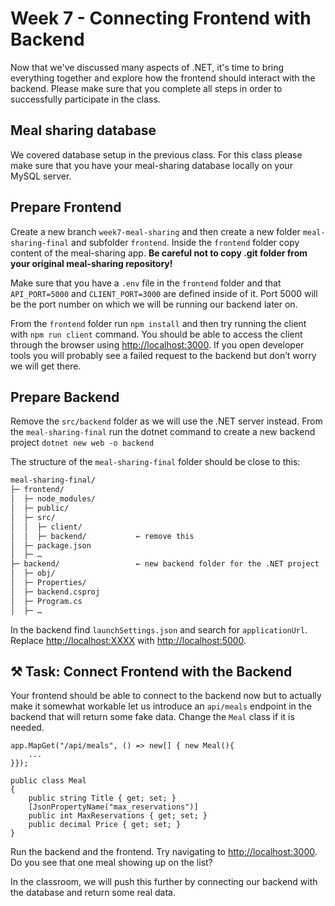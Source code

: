 # Week 7 - Connecting Frontend with Backend

Now that we've discussed many aspects of .NET, it's time to bring everything together and explore how the frontend should interact with the backend. Please make sure that you complete all steps in order to successfully participate in the class.

## Meal sharing database

We covered database setup in the previous class. For this class please make sure that you have your meal-sharing database locally on your MySQL server.

## Prepare Frontend

Create a new branch `week7-meal-sharing` and then create a new folder `meal-sharing-final` and subfolder `frontend`. Inside the `frontend` folder copy content of the meal-sharing app. **Be careful not to copy .git folder from your original meal-sharing repository!** 

Make sure that you have a `.env` file in the `frontend` folder and that `API_PORT=5000` and `CLIENT_PORT=3000` are defined inside of it. Port 5000 will be the port number on which we will be running our backend later on.

From the `frontend` folder run `npm install` and then try running the client with `npm run client` command. You should be able to access the client through the browser using [http://localhost:3000](http://localhost:3000/). If you open developer tools you will probably see a failed request to the backend but don’t worry we will get there.

## Prepare Backend

Remove the `src/backend` folder as we will use the .NET server instead. From the `meal-sharing-final` run the dotnet command to create a new backend project `dotnet new web -o backend`

The structure of the `meal-sharing-final` folder should be close to this:

```bash
meal-sharing-final/
├─ frontend/
│  ├─ node_modules/
│  ├─ public/
│  ├─ src/
│  │  ├─ client/
│  │  ├─ backend/           ← remove this
│  ├─ package.json
│  ├─ …
├─ backend/                 ← new backend folder for the .NET project
│  ├─ obj/
│  ├─ Properties/
│  ├─ backend.csproj
│  ├─ Program.cs
│  ├─ …
```

In the backend find `launchSettings.json` and search for `applicationUrl`. Replace [http://localhost:XXXX](http://localhost:XXXX/) with [http://localhost:5000](http://localhost:5000/).

## ⚒️ **Task:** Connect Frontend with the Backend

Your frontend should be able to connect to the backend now but to actually make it somewhat workable let us introduce an `api/meals` endpoint in the backend that will return some fake data. Change the `Meal` class if it is needed.

```
app.MapGet("/api/meals", () => new[] { new Meal(){
    ...
}});

public class Meal
{
    public string Title { get; set; }
    [JsonPropertyName("max_reservations")]
    public int MaxReservations { get; set; }
    public decimal Price { get; set; }
}
```

Run the backend and the frontend. Try navigating to [http://localhost:3000](http://localhost:3000). Do you see that one meal showing up on the list?

In the classroom, we will push this further by connecting our backend with the database and return some real data.
